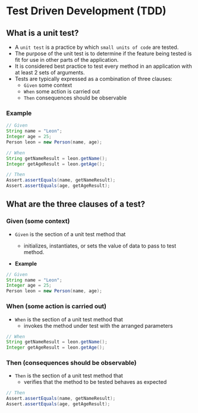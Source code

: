 # Test Driven Development (TDD)
## What is a unit test?
* A `unit test` is a practice by which `small units of code` are tested.
* The purpose of the unit test is to determine if the feature being tested is fit for use in other parts of the application.
* It is considered best practice to test every method in an application with at least 2 sets of arguments.
* Tests are typically expressed as a combination of three clauses:
	* `Given` some context
	* `When` some action is carried out
	* `Then` consequences should be observable

### Example

```java
// Given
String name = "Leon";
Integer age = 25;
Person leon = new Person(name, age);

// When
String getNameResult = leon.getName();
Integer getAgeResult = leon.getAge();

// Then
Assert.assertEquals(name, getNameResult);
Assert.assertEquals(age, getAgeResult);
```


## What are the three clauses of a test?
### Given (some context)
* `Given` is the section of a unit test method that
	* initializes, instantiates, or sets the value of data to pass to test method.

* **Example**

```java
// Given
String name = "Leon";
Integer age = 25;
Person leon = new Person(name, age);
```

### When (some action is carried out)
* `When` is the section of a unit test method that
	* invokes the method under test with the arranged parameters

```java
// When
String getNameResult = leon.getName();
Integer getAgeResult = leon.getAge(); 
```


### Then (consequences should be observable)
* `Then` is the section of a unit test method that
	* verifies that the method to be tested behaves as expected

```java
// Then
Assert.assertEquals(name, getNameResult);
Assert.assertEquals(age, getAgeResult);
```
